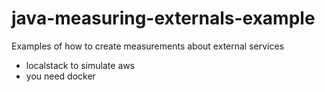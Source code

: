 # java-measuring-externals-example

Examples of how to create measurements about external services

* localstack to simulate aws 
* you need docker